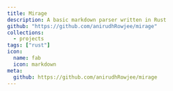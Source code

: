 ```yaml
---
title: Mirage
description: A basic markdown parser written in Rust
github: "https://github.com/anirudhRowjee/mirage"
collections:
  - projects
tags: ["rust"]
icon:
  name: fab
  icon: markdown
meta:
  github: https://github.com/anirudhRowjee/mirage
---
```

